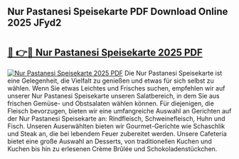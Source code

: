 ## Nur Pastanesi Speisekarte PDF Download Online 2025 JFyd2

# <h2><a href="http://gccvkw.nevu.top/?p=Nur+Pastanesi+Speisekarte">🔗 👉🔴 Nur Pastanesi Speisekarte 2025 PDF</a></h2>

[![Nur Pastanesi Speisekarte 2025 PDF](https://i.imgur.com/dBaPXMq.png)](http://gccvkw.nevu.top/?p=Nur+Pastanesi+Speisekarte)
Die Nur Pastanesi Speisekarte ist eine Gelegenheit, die Vielfalt zu genießen und etwas für sich selbst zu wählen. Wenn Sie etwas Leichtes und Frisches suchen, empfehlen wir auf unserer Nur Pastanesi Speisekarte unseren Salatbereich, in dem Sie aus frischen Gemüse- und Obstsalaten wählen können. Für diejenigen, die Fleisch bevorzugen, bieten wir eine umfangreiche Auswahl an Gerichten auf der Nur Pastanesi Speisekarte an: Rindfleisch, Schweinefleisch, Huhn und Fisch. Unseren Auserwählten bieten wir Gourmet-Gerichte wie Schaschlik und Steak an, die bei lebendem Feuer zubereitet werden. Unsere Cafeteria bietet eine große Auswahl an Desserts, von traditionellen Kuchen und Kuchen bis hin zu erlesenen Crème Brûlée und Schokoladenstückchen.

